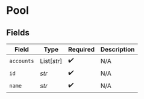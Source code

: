 # Pool


## Fields

| Field              | Type               | Required           | Description        |
| ------------------ | ------------------ | ------------------ | ------------------ |
| `accounts`         | List[*str*]        | :heavy_check_mark: | N/A                |
| `id`               | *str*              | :heavy_check_mark: | N/A                |
| `name`             | *str*              | :heavy_check_mark: | N/A                |